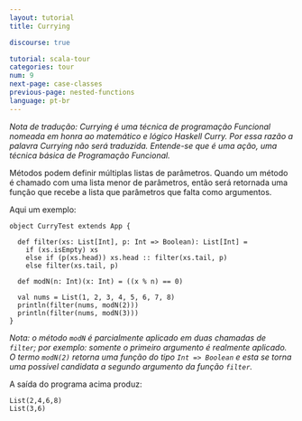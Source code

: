```yaml
---
layout: tutorial
title: Currying

discourse: true

tutorial: scala-tour
categories: tour
num: 9
next-page: case-classes
previous-page: nested-functions
language: pt-br
---
```


_Nota de tradução: Currying é uma técnica de programação Funcional nomeada em honra ao matemático e lógico Haskell Curry. Por essa razão a palavra Currying não será traduzida. Entende-se que é uma ação, uma técnica básica de Programação Funcional._

Métodos podem definir múltiplas listas de parâmetros. Quando um método é chamado com uma lista menor de parâmetros, então será retornada uma função que recebe a lista que parâmetros que falta como argumentos.

Aqui um exemplo:

```tut
object CurryTest extends App {

  def filter(xs: List[Int], p: Int => Boolean): List[Int] =
    if (xs.isEmpty) xs
    else if (p(xs.head)) xs.head :: filter(xs.tail, p)
    else filter(xs.tail, p)

  def modN(n: Int)(x: Int) = ((x % n) == 0)

  val nums = List(1, 2, 3, 4, 5, 6, 7, 8)
  println(filter(nums, modN(2)))
  println(filter(nums, modN(3)))
}
```

_Nota: o método `modN` é parcialmente aplicado em duas chamadas de `filter`; por exemplo: somente o primeiro argumento é realmente aplicado. O termo `modN(2)` retorna uma função do tipo `Int => Boolean` e esta se torna uma possível candidata a segundo argumento da função `filter`._

A saída do programa acima produz:

```
List(2,4,6,8)
List(3,6)
```
